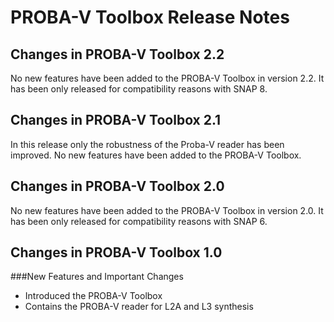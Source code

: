 PROBA-V Toolbox Release Notes
================================

Changes in PROBA-V Toolbox 2.2
------------------------------
No new features have been added to the PROBA-V Toolbox in version 2.2. It has 
been only released for compatibility reasons with SNAP 8. 

Changes in PROBA-V Toolbox 2.1
------------------------------
In this release only the robustness of the Proba-V reader has been improved.
No new features have been added to the PROBA-V Toolbox.


Changes in PROBA-V Toolbox 2.0
------------------------------
No new features have been added to the PROBA-V Toolbox in version 2.0. It has 
been only released for compatibility reasons with SNAP 6. 


Changes in PROBA-V Toolbox 1.0
------------------------------
###New Features and Important Changes
* Introduced the PROBA-V Toolbox
* Contains the PROBA-V reader for L2A and L3 synthesis
